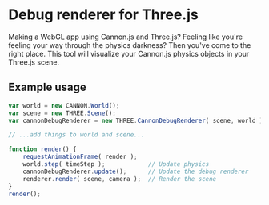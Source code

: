 # Debug renderer for Three.js

Making a WebGL app using Cannon.js and Three.js? Feeling like you're feeling your way through the physics darkness? Then you've come to the right place. This tool will visualize your Cannon.js physics objects in your Three.js scene.

## Example usage
```js
var world = new CANNON.World();
var scene = new THREE.Scene();
var cannonDebugRenderer = new THREE.CannonDebugRenderer( scene, world );

// ...add things to world and scene...

function render() {
    requestAnimationFrame( render );
    world.step( timeStep );            // Update physics
    cannonDebugRenderer.update();      // Update the debug renderer
    renderer.render( scene, camera );  // Render the scene
}
render();
```
